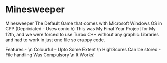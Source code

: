 # Minesweeper
Minesweeper The Default Game that comes with Microsoft Windows OS in CPP (Depriciated - Uses conio.h)
This was My Final Year Project for My 12th, and we were forced to use Turbo C++ without any graphic Libraries and had to work in just one file so crappy code.

Features:- \n
  Colourful - Upto Some Extent \n
  HighScores Can be stored - File handling Was Compulsory \n
  It Works!

